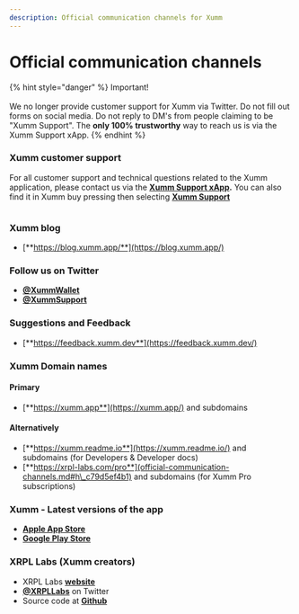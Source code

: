 ```yaml
---
description: Official communication channels for Xumm
---
```


# Official communication channels

{% hint style="danger" %}
Important!\
\
We no longer provide customer support for Xumm via Twitter. Do not fill out forms on social media. Do not reply to DM's from people claiming to be "Xumm Support". The **only 100% trustworthy** way to reach us is via the Xumm Support xApp.
{% endhint %}

### Xumm customer support

For all customer support and technical questions related to the Xumm application, please contact us via the [**Xumm Support xApp**](https://xumm.app/detect/xapp:xumm.support?ref=helpcenter)**.** You can also find it in Xumm buy pressing <img src="../.gitbook/assets/image (2) (1) (4).png" alt="" data-size="line">then selecting [**Xumm Support**](https://xumm.app/detect/xapp:xumm.support?ref=helpcenter)

<figure><img src="../.gitbook/assets/Xumm Support xApp.png" alt=""><figcaption></figcaption></figure>

### Xumm blog  <a href="#h_e9d18079e4" id="h_e9d18079e4"></a>

* [**https://blog.xumm.app/**](https://blog.xumm.app/)

### Follow us on Twitter

* [**@XummWallet**](https://twitter.com/XummWallet)&#x20;
* [**@XummSupport**](https://twitter.com/XummSupport)



### Suggestions and Feedback

* [**https://feedback.xumm.dev**](https://feedback.xumm.dev/)

### Xumm Domain names <a href="#h_772bad7bdc" id="h_772bad7bdc"></a>

#### **Primary** <a href="#h_640ba6991b" id="h_640ba6991b"></a>

* [**https://xumm.app**](https://xumm.app/) and subdomains

#### **Alternatively** <a href="#h_1bf826eada" id="h_1bf826eada"></a>

* [**https://xumm.readme.io**](https://xumm.readme.io/) and subdomains (for Developers & Developer docs)
* [**https://xrpl-labs.com/pro**](official-communication-channels.md#h\_c79d5ef4b1) and subdomains (for Xumm Pro subscriptions)

### **Xumm - Latest versions of the app** <a href="#h_c79d5ef4b1" id="h_c79d5ef4b1"></a>

* [**Apple App Store**](https://apps.apple.com/us/app/xumm/id1492302343?l=nl\&ls=1)
* [**Google Play Store**](https://play.google.com/store/apps/details?id=com.xrpllabs.xumm)

### XRPL Labs (Xumm creators) <a href="#h_ab0f4368eb" id="h_ab0f4368eb"></a>

* XRPL Labs [**website**](https://xrpl-labs.com/)
* [**@XRPLLabs**](https://twitter.com/XRPLLabs) on Twitter
* Source code at [**Github**](https://github.com/XRPL-Labs/)
